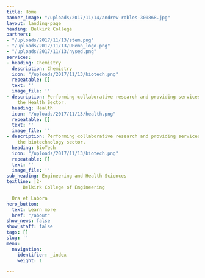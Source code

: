 ```yaml
---
title: Home
banner_image: "/uploads/2017/11/14/andrew-robles-300868.jpg"
layout: landing-page
heading: Belkirk College
partners:
- "/uploads/2017/11/13/stem.png"
- "/uploads/2017/11/13/UPenn_logo.png"
- "/uploads/2017/11/13/nysed.png"
services:
- heading: Chemistry
  description: Chemistry
  icon: "/uploads/2017/11/13/biotech.png"
  repeatable: []
  text: ''
  image_file: ''
- description: Performing collaborative research and providing services to support
    the Health Sector.
  heading: Health
  icon: "/uploads/2017/11/13/health.png"
  repeatable: []
  text: ''
  image_file: ''
- description: Performing collaborative research and providing services to support
    the biotechnology sector.
  heading: BioTech
  icon: "/uploads/2017/11/13/biotech.png"
  repeatable: []
  text: ''
  image_file: ''
sub_heading: Engineering and Health Sciences
textline: |2-
      Belkirk College of Engineering

  Ora et Labora
hero_button:
  text: Learn more
  href: "/about"
show_news: false
show_staff: false
tags: []
slug: ''
menu:
  navigation:
    identifier: _index
    weight: 1

---
```

